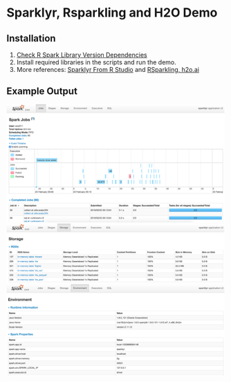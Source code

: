# Sparklyr, Rsparkling and H2O Demo

## Installation<br/>
1. [Check R Spark Library Version Dependencies](http://docs.h2o.ai/sparkling-water/2.2/latest-stable/doc/rsparkling.html)
2. Install required libraries in the scripts and run the demo.
3. More references: [Sparklyr From R Studio](https://spark.rstudio.com) and [RSparkling, h2o.ai](http://docs.h2o.ai/sparkling-water/2.2/latest-stable/doc/rsparkling.html)

## Example Output<br/>
![](img/Screen%20Shot%202019-02-23%20at%2012.18.28%20AM.png)
![](img/Screen%20Shot%202019-02-23%20at%2012.18.55%20AM.png)
![](img/Screen%20Shot%202019-02-23%20at%2012.19.13%20AM.png)

